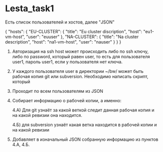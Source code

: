 # Lesta_task1
Есть список пользователей и хостов, далее "JSON"



{
  "hosts": {
    "EU-CLUSTER": {
      "title": "Eu cluster discription",
      "host": "eu1-vm-host",
      "user": "euuser"
    },
    "NA-CLUSTER": {
      "title": "Na cluster description",
      "host": "na1-vm-host",
      "user": "nauser"
    }
  }
}



1) Авторизация на ssh host может происходить либо по ssh ключу, либо по password, который равен user,
то есть для пользователя user1, пароль user1, если у пользователя нет ключа.
2) У каждого пользователя user в директории ~/bw/ может быть рабочая копия git или subversion.
Необходимо написать скрипт, который
3) Проходит по всем пользователям из JSON
4) Собирает информацию о рабочей копии, а именно:
   
    4.А) Для git узнаёт за какой веткой следит данная рабочая копия и на какой ревизии она находится.
   
    4.Б) для subversion узнаёт какая ветка находится в рабочей копии и на какой ревизии

6) Добавляет в изначальный JSON собранную информацию из пунктов 4.А, 4.Б.
